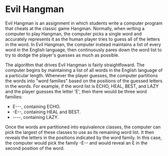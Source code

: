 # Evil Hangman
Evil Hangman is an assignment in which students write a computer program that cheats at the classic game Hangman. Normally, when writing a computer to play Hangman, the computer picks a single word and accurately represents it as the human player tries to guess all of the letters in the word. In Evil Hangman, the computer instead maintains a list of every word in the English language, then continuously pares down the word list to try to dodge the player's guesses as much as possible.

The algorithm that drives Evil Hangman is fairly straightfoward. The computer begins by maintaining a list of all words in the English language of a particular length. Whenever the player guesses, the computer partitions the words into "word families" based on the positions of the guessed letters in the words. For example, if the word list is ECHO, HEAL, BEST, and LAZY and the player guesses the letter 'E', then there would be three word families:

* E---, containing ECHO.
* -E--, containing HEAL and BEST.
* ----, containing LAZY.

Once the words are partitioned into equivalence classes, the computer can pick the largest of these classes to use as its remaining word list. It then reveals the letters in the positions indicated by the word family. In this case, the computer would pick the family -E-- and would reveal an E in the second position of the word.
